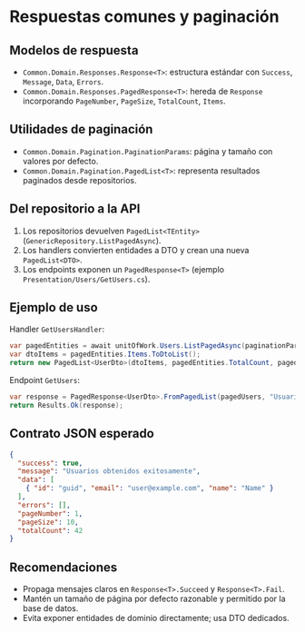 # Respuestas comunes y paginación

## Modelos de respuesta
- `Common.Domain.Responses.Response<T>`: estructura estándar con `Success`, `Message`, `Data`, `Errors`.
- `Common.Domain.Responses.PagedResponse<T>`: hereda de `Response` incorporando `PageNumber`, `PageSize`, `TotalCount`, `Items`.

## Utilidades de paginación
- `Common.Domain.Pagination.PaginationParams`: página y tamaño con valores por defecto.
- `Common.Domain.Pagination.PagedList<T>`: representa resultados paginados desde repositorios.

## Del repositorio a la API
1. Los repositorios devuelven `PagedList<TEntity>` (`GenericRepository.ListPagedAsync`).
2. Los handlers convierten entidades a DTO y crean una nueva `PagedList<DTO>`.
3. Los endpoints exponen un `PagedResponse<T>` (ejemplo `Presentation/Users/GetUsers.cs`).

## Ejemplo de uso
Handler `GetUsersHandler`:
```csharp
var pagedEntities = await unitOfWork.Users.ListPagedAsync(paginationParams, ct: ct);
var dtoItems = pagedEntities.Items.ToDtoList();
return new PagedList<UserDto>(dtoItems, pagedEntities.TotalCount, pagedEntities.PageNumber, pagedEntities.PageSize);
```
Endpoint `GetUsers`:
```csharp
var response = PagedResponse<UserDto>.FromPagedList(pagedUsers, "Usuarios obtenidos exitosamente");
return Results.Ok(response);
```

## Contrato JSON esperado
```json
{
  "success": true,
  "message": "Usuarios obtenidos exitosamente",
  "data": [
    { "id": "guid", "email": "user@example.com", "name": "Name" }
  ],
  "errors": [],
  "pageNumber": 1,
  "pageSize": 10,
  "totalCount": 42
}
```

## Recomendaciones
- Propaga mensajes claros en `Response<T>.Succeed` y `Response<T>.Fail`.
- Mantén un tamaño de página por defecto razonable y permitido por la base de datos.
- Evita exponer entidades de dominio directamente; usa DTO dedicados.
